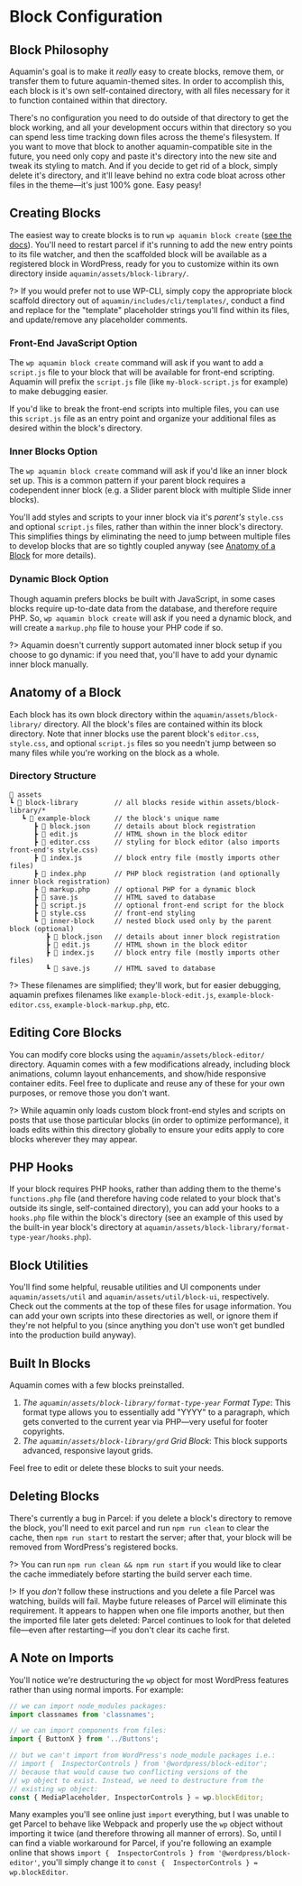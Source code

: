 # Block Configuration

## Block Philosophy

Aquamin's goal is to make it _really_ easy to create blocks, remove them, or transfer them to future aquamin-themed sites. In order to accomplish this, each block is it's own self-contained directory, with all files necessary for it to function contained within that directory.

There's no configuration you need to do outside of that directory to get the block working, and all your development occurs within that directory so you can spend less time tracking down files across the theme's filesystem. If you want to move that block to another aquamin-compatible site in the future, you need only copy and paste it's directory into the new site and tweak its styling to match. And if you decide to get rid of a block, simply delete it's directory, and it'll leave behind no extra code bloat across other files in the theme—it's just 100% gone. Easy peasy!

## Creating Blocks

The easiest way to create blocks is to run `wp aquamin block create` ([see the docs](/features/wp-cli#wp-aquamin-block-create)). You'll need to restart parcel if it's running to add the new entry points to its file watcher, and then the scaffolded block will be available as a registered block in WordPress, ready for you to customize within its own directory inside `aquamin/assets/block-library/`.

?> If you would prefer not to use WP-CLI, simply copy the appropriate block scaffold directory out of `aquamin/includes/cli/templates/`, conduct a find and replace for the "template" placeholder strings you'll find within its files, and update/remove any placeholder comments.

### Front-End JavaScript Option

The `wp aquamin block create` command will ask if you want to add a `script.js` file to your block that will be available for front-end scripting. Aquamin will prefix the `script.js` file (like `my-block-script.js` for example) to make debugging easier.

If you'd like to break the front-end scripts into multiple files, you can use this `script.js` file as an entry point and organize your additional files as desired within the block's directory.

### Inner Blocks Option

The `wp aquamin block create` command will ask if you'd like an inner block set up. This is a common pattern if your parent block requires a codependent inner block (e.g. a Slider parent block with multiple Slide inner blocks).

You'll add styles and scripts to your inner block via it's _parent's_ `style.css` and optional `script.js` files, rather than within the inner block's directory. This simplifies things by eliminating the need to jump between multiple files to develop blocks that are so tightly coupled anyway (see [Anatomy of a Block](#anatomy-of-a-block) for more details).

### Dynamic Block Option

Though aquamin prefers blocks be built with JavaScript, in some cases blocks require up-to-date data from the database, and therefore require PHP. So, `wp aquamin block create` will ask if you need a dynamic block, and will create a `markup.php` file to house your PHP code if so.

?> Aquamin doesn't currently support automated inner block setup if you choose to go dynamic: if you need that, you'll have to add your dynamic inner block manually.

## Anatomy of a Block

Each block has its own block directory within the `aquamin/assets/block-library/` directory. All the block's files are contained within its block directory. Note that inner blocks use the parent block's `editor.css`, `style.css`, and optional `script.js` files so you needn't jump between so many files while you're working on the block as a whole.

### Directory Structure

```
📂 assets
┗ 📂 block-library         // all blocks reside within assets/block-library/*
   ┗ 📂 example-block      // the block's unique name
      ┣ 📄 block.json      // details about block registration
      ┣ 📄 edit.js         // HTML shown in the block editor
      ┣ 📄 editor.css      // styling for block editor (also imports front-end's style.css)
      ┣ 📄 index.js        // block entry file (mostly imports other files)
      ┣ 📄 index.php       // PHP block registration (and optionally inner block registration)
      ┣ 📄 markup.php      // optional PHP for a dynamic block
      ┣ 📄 save.js         // HTML saved to database
      ┣ 📄 script.js       // optional front-end script for the block
      ┣ 📄 style.css       // front-end styling
      ┗ 📂 inner-block     // nested block used only by the parent block (optional)
         ┣ 📄 block.json   // details about inner block registration
         ┣ 📄 edit.js      // HTML shown in the block editor
         ┣ 📄 index.js     // block entry file (mostly imports other files)
         ┗ 📄 save.js      // HTML saved to database
```
?> These filenames are simplified; they'll work, but for easier debugging, aquamin prefixes filenames like `example-block-edit.js`, `example-block-editor.css`, `example-block-markup.php`, etc.

## Editing Core Blocks

You can modify core blocks using the `aquamin/assets/block-editor/` directory. Aquamin comes with a few modifications already, including block animations, column layout enhancements, and show/hide responsive container edits. Feel free to duplicate and reuse any of these for your own purposes, or remove those you don't want.

?> While aquamin only loads custom block front-end styles and scripts on posts that use those particular blocks (in order to optimize performance), it loads edits within this directory globally to ensure your edits apply to core blocks wherever they may appear.

## PHP Hooks

If your block requires PHP hooks, rather than adding them to the theme's `functions.php` file (and therefore having code related to your block that's outside its single, self-contained directory), you can add your hooks to a `hooks.php` file within the block's directory (see an example of this used by the built-in year block's directory at `aquamin/assets/block-library/format-type-year/hooks.php`).

## Block Utilities

You'll find some helpful, reusable utilities and UI components under `aquamin/assets/util` and `aquamin/assets/util/block-ui`, respectively. Check out the comments at the top of these files for usage information. You can add your own scripts into these directories as well, or ignore them if they're not helpful to you (since anything you don't use won't get bundled into the production build anyway).

## Built In Blocks

Aquamin comes with a few blocks preinstalled.

1. *The `aquamin/assets/block-library/format-type-year` Format Type*: This format type allows you to essentially add "YYYY" to a paragraph, which gets converted to the current year via PHP—very useful for footer copyrights.
2. *The `aquamin/assets/block-library/grd` Grid Block*: This block supports advanced, responsive layout grids.

Feel free to edit or delete these blocks to suit your needs.

## Deleting Blocks

There's currently a bug in Parcel: if you delete a block's directory to remove the block, you'll need to exit parcel and run `npm run clean` to clear the cache, then `npm run start` to restart the server; after that, your block will be removed from WordPress's registered bocks.

?> You can run `npm run clean && npm run start` if you would like to clear the cache immediately before starting the build server each time.

!> If you _don't_ follow these instructions and you delete a file Parcel was watching, builds will fail. Maybe future releases of Parcel will eliminate this requirement. It appears to happen when one file imports another, but then the imported file later gets deleted: Parcel continues to look for that deleted file—even after restarting—if you don't clear its cache first.

## A Note on Imports

You'll notice we're destructuring the `wp` object for most WordPress features rather than using normal imports. For example:

```javascript
// we can import node_modules packages:
import classnames from 'classnames';

// we can import components from files:
import { ButtonX } from '../Buttons';

// but we can't import from WordPress's node_module packages i.e.:
// import {  InspectorControls } from '@wordpress/block-editor';
// because that would cause two conflicting versions of the
// wp object to exist. Instead, we need to destructure from the
// existing wp object:
const { MediaPlaceholder, InspectorControls } = wp.blockEditor;
```

Many examples you'll see online just `import` everything, but I was unable to get Parcel to behave like Webpack and properly use the `wp` object without importing it twice (and therefore throwing all manner of errors). So, until I can find a viable workaround for Parcel, if you're following an example online that shows `import {  InspectorControls } from '@wordpress/block-editor'`, you'll simply change it to `const {  InspectorControls } = wp.blockEditor`.